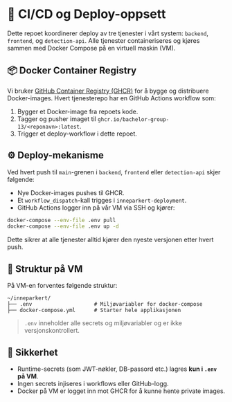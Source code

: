 # 🚀 CI/CD og Deploy-oppsett

Dette repoet koordinerer deploy av tre tjenester i vårt system: `backend`, `frontend`, og `detection-api`. Alle tjenester containeriseres og kjøres sammen med Docker Compose på en virtuell maskin (VM).

## 📦 Docker Container Registry

Vi bruker [GitHub Container Registry (GHCR)](https://ghcr.io) for å bygge og distribuere Docker-images. Hvert tjenesterepo har en GitHub Actions workflow som:

1. Bygger et Docker-image fra repoets kode.
2. Tagger og pusher imaget til `ghcr.io/bachelor-group-13/<reponavn>:latest`.
3. Trigger et deploy-workflow i dette repoet.

## ⚙️ Deploy-mekanisme

Ved hvert push til `main`-grenen i `backend`, `frontend` eller `detection-api` skjer følgende:

- Nye Docker-images pushes til GHCR.
- Et `workflow_dispatch`-kall trigges i `inneparkert-deployment`.
- GitHub Actions logger inn på vår VM via SSH og kjører:

```bash
docker-compose --env-file .env pull
docker-compose --env-file .env up -d
```

Dette sikrer at alle tjenester alltid kjører den nyeste versjonen etter hvert push.

## 📁 Struktur på VM

På VM-en forventes følgende struktur:

```
~/inneparkert/
├── .env                    # Miljøvariabler for docker-compose
├── docker-compose.yml      # Starter hele applikasjonen
```

> `.env` inneholder alle secrets og miljøvariabler og er ikke versjonskontrollert.

## 🔐 Sikkerhet

- Runtime-secrets (som JWT-nøkler, DB-passord etc.) lagres **kun i `.env` på VM**.
- Ingen secrets injiseres i workflows eller GitHub-logg.
- Docker på VM er logget inn mot GHCR for å kunne hente private images.

